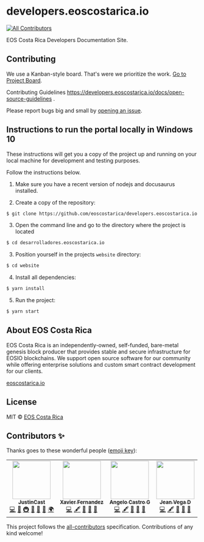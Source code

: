 # developers.eoscostarica.io
<!-- ALL-CONTRIBUTORS-BADGE:START - Do not remove or modify this section -->
[![All Contributors](https://img.shields.io/badge/all_contributors-4-orange.svg?style=flat-square)](#contributors-)
<!-- ALL-CONTRIBUTORS-BADGE:END -->

EOS Costa Rica Developers Documentation Site.

## Contributing

We use a Kanban-style board. That's were we prioritize the work. [Go to Project Board](https://github.com/eoscostarica/developers.eoscostarica.io/projects/1).

Contributing Guidelines  https://developers.eoscostarica.io/docs/open-source-guidelines .

Please report bugs big and small by [opening an issue](https://github.com/eoscostarica/developers.eoscostarica.io/issues).

## Instructions to run the portal locally in Windows 10

These instructions will get you a copy of the project up and running on your local machine for development and testing purposes. 

Follow the instructions below.

1. Make sure you have a recent version of nodejs and docusaurus installed.

2. Create a copy of the repository:

```bash
$ git clone https://github.com/eoscostarica/developers.eoscostarica.io.git
``` 	
3. Open the command line and go to the directory where the project is located

```bash
$ cd desarrolladores.eoscostarica.io
``` 

3. Position yourself in the projects `website` directory: 

```bash
$ cd website
```

4. Install all dependencies:

```bash
$ yarn install
```

5. Run the project:

```bash
$ yarn start
```

## About EOS Costa Rica

EOS Costa Rica is an independently-owned, self-funded, bare-metal genesis block producer that provides stable and secure infrastructure for EOSIO blockchains. We support open source software for our community while offering enterprise solutions and custom smart contract development for our clients.

[eoscostarica.io](https://eoscostarica.io)

## License

MIT © [EOS Costa Rica](https://eoscostarica.io)

## Contributors ✨

Thanks goes to these wonderful people ([emoji key](https://allcontributors.org/docs/en/emoji-key)):

<!-- ALL-CONTRIBUTORS-LIST:START - Do not remove or modify this section -->
<!-- prettier-ignore-start -->
<!-- markdownlint-disable -->
<table>
  <td align="center"><a href="https://github.com/JustinCast"><img src="https://avatars1.githubusercontent.com/u/17890146?v=4" width="100px;" alt=""/><br /><sub><b>JustinCast</b></sub></a><br /><a href="https://github.com/eoscostarica/desarrolladores.eoscostarica.io/commits?author=JustinCast" title="Code">💻</a> <a href="https://github.com/eoscostarica/desarrolladores.eoscostarica.io/commits?author=JustinCast" title="Documentation">📖</a> <a href="#infra-JustinCast" title="Infrastructure (Hosting, Build-Tools, etc)">🚇</a> <a href="#maintenance-JustinCast" title="Maintenance">🚧</a> <a href="#projectManagement-JustinCast" title="Project Management">📆</a> <a href="https://github.com/eoscostarica/desarrolladores.eoscostarica.io/pulls?q=is%3Apr+reviewed-by%3AJustinCast" title="Reviewed Pull Requests">👀</a> <a href="#translation-JustinCast" title="Translation">🌍</a></td>
    <td align="center"><a href="https://eoscostarica.io"><img src="https://avatars0.githubusercontent.com/u/5632966?v=4" width="100px;" alt=""/><br /><sub><b>Xavier Fernandez</b></sub></a><br /><a href="https://github.com/eoscostarica/desarrolladores.eoscostarica.io/commits?author=xavier506" title="Code">💻</a> <a href="#content-xavier506" title="Content">🖋</a> <a href="https://github.com/eoscostarica/desarrolladores.eoscostarica.io/commits?author=xavier506" title="Documentation">📖</a> <a href="#ideas-xavier506" title="Ideas, Planning, & Feedback">🤔</a> <a href="https://github.com/eoscostarica/desarrolladores.eoscostarica.io/pulls?q=is%3Apr+reviewed-by%3Axavier506" title="Reviewed Pull Requests">👀</a></td>
	  <td align="center"><a href="https://github.com/AngeloCG97"><img src="https://avatars1.githubusercontent.com/u/51149817?s=460&u=5aa62e8b759001f7b981583f0639f46772d0ed15&v=4" width="100px;" alt=""/><br /><sub><b>Angelo Castro G</b></sub></a><br /><a href="https://github.com/AngeloCG97/desarrolladores.eoscostarica.io/commits?author=AngeloCG97" title="Code">💻</a> <a href="#content-AngeloCG97" title="Content">🖋</a> <a href="https://github.com/AngeloCG97/desarrolladores.eoscostarica.io/commits?author=AngeloCG97" title="Documentation">📖</a> <a href="https://github.com/AngeloCG97/desarrolladores.eoscostarica.io/commits?author=AngeloCG97" title="Maintenance">🚧</a> <a href="https://github.com/AngeloCG97/desarrolladores.eoscostarica.io/pulls?q=is%3Apr+reviewed-by%3Axavier506" title="Reviewed Pull Requests">👀</a></td>
	 <td align="center"><a href="https://github.com/JeanVegaD"><img src="https://avatars2.githubusercontent.com/u/19317138?s=460&u=c27cb3d5c2cfb732aa0eb13fb2831d1ef20a6627&v=4" width="100px;" alt=""/><br /><sub><b>Jean Vega D</b></sub></a><br /><a href="https://github.com/AngeloCG97/desarrolladores.eoscostarica.io/commits?author=JeanVegaD" title="Code">💻</a> <a href="#content-JeanVegaD" title="Content">🖋</a> <a href="https://github.com/JeanVegaD/desarrolladores.eoscostarica.io/commits?author=JeanVegaD" title="Documentation">📖</a> <a href="https://github.com/JeanVegaD/desarrolladores.eoscostarica.io/commits?author=JeanVegaD" title="Maintenance">🚧</a> <a href="https://github.com/JeanVegaD/desarrolladores.eoscostarica.io/pulls?q=is%3Apr+reviewed-by%3Axavier506" title="Reviewed Pull Requests">👀</a></td>
  </tr>
</table>

<!-- markdownlint-enable -->
<!-- prettier-ignore-end -->
<!-- ALL-CONTRIBUTORS-LIST:END -->

This project follows the [all-contributors](https://github.com/all-contributors/all-contributors) specification. Contributions of any kind welcome!
